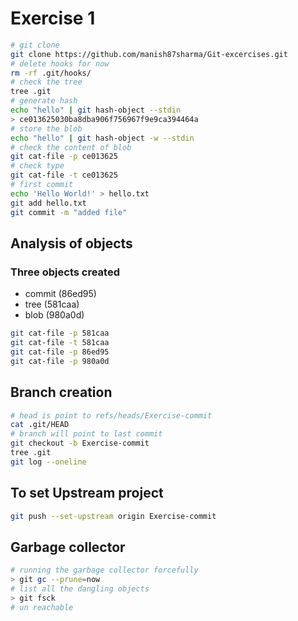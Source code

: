 # Exercise 1

```bash
# git clone
git clone https://github.com/manish87sharma/Git-excercises.git  
# delete hooks for now
rm -rf .git/hooks/
# check the tree
tree .git  
# generate hash
echo "hello" | git hash-object --stdin
> ce013625030ba8dba906f756967f9e9ca394464a
# store the blob
echo "hello" | git hash-object -w --stdin
# check the content of blob
git cat-file -p ce013625
# check type
git cat-file -t ce013625
# first commit
echo 'Hello World!' > hello.txt
git add hello.txt
git commit -m "added file"
```

## Analysis of objects

### Three objects created

- commit (86ed95)
- tree   (581caa)
- blob   (980a0d)

```bash
git cat-file -p 581caa
git cat-file -t 581caa
git cat-file -p 86ed95
git cat-file -p 980a0d
```

## Branch creation

```bash
# head is point to refs/heads/Exercise-commit
cat .git/HEAD
# branch will point to last commit
git checkout -b Exercise-commit
tree .git
git log --oneline
```

## To set Upstream project

```bash
git push --set-upstream origin Exercise-commit
```

## Garbage collector

```bash
# running the garbage collector forcefully
> git gc --prune=now
# list all the dangling objects
> git fsck
# un reachable
```
